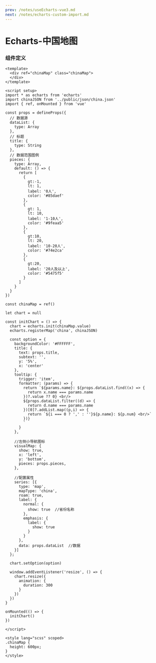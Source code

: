 ```yaml
---
prev: /notes/useEcharts-vue3.md
next: /notes/echarts-custom-import.md
---
```


# Echarts-中国地图

<ChinaMap :dataList="dataList" :title="title"/>

<script setup>
import { ref } from 'vue'

const title = ref('新增本土确诊')
const dataList = ref([])
dataList.value = [{name: '台湾', value: 0, addList: []},{name: '香港', value: 0, addList: []},{name: '湖北', value: 5, addList: [{name: '襄阳', num: 5},]},{name: '上海', value: 1, addList: [{name: '松江', num: 1},]},{name: '吉林', value: 0, addList: []},{name: '广东', value: 36, addList: [{name: '广州', num: 16},{name: '深圳', num: 10},{name: '佛山', num: 6},{name: '中山', num: 2},{name: '清远', num: 1},]},{name: '海南', value: 0, addList: []},{name: '四川', value: 8, addList: [{name: '宜宾', num: 4},{name: '外省返川人员', num: 1},{name: '凉山', num: 1},{name: '雅安', num: 1},{name: '乐山', num: 1},]},{name: '福建', value: 0, addList: []},{name: '北京', value: 14, addList: [{name: '朝阳', num: 4},{name: '东城', num: 2},{name: '海淀', num: 2},{name: '丰台', num: 1},{name: '西城', num: 1},]},{name: '内蒙古', value: 17, addList: [{name: '呼和浩特', num: 9},{name: '包头', num: 5},{name: '乌海', num: 2},{name: '呼伦贝尔', num: 1},]},{name: '陕西', value: 9, addList: [{name: '西安', num: 3},{name: '渭南', num: 3},{name: '汉中', num: 2},{name: '延安', num: 1},]},{name: '浙江', value: 8, addList: [{name: '宁波', num: 7},{name: '台州', num: 1},]},{name: '黑龙江', value: 4, addList: [{name: '哈尔滨', num: 4},]},{name: '河南', value: 6, addList: [{name: '郑州', num: 6},]},{name: '山东', value: 1, addList: [{name: '临沂', num: 1},]},{name: '云南', value: 6, addList: [{name: '德宏州', num: 3},{name: '昭通市', num: 2},{name: '红河', num: 1},]},{name: '江苏', value: 11, addList: [{name: '南京', num: 9},{name: '无锡', num: 2},]},{name: '天津', value: 0, addList: []},{name: '广西', value: 2, addList: [{name: '南宁', num: 2},]},{name: '河北', value: 0, addList: []},{name: '辽宁', value: 3, addList: [{name: '盘锦', num: 2},{name: '抚顺', num: 1},]},{name: '新疆', value: 8, addList: [{name: '乌鲁木齐', num: 6},{name: '伊犁哈萨克自治州', num: 2},]},{name: '湖南', value: 16, addList: [{name: '未公布来源', num: 16},]},{name: '安徽', value: 0, addList: []},{name: '江西', value: 0, addList: []},{name: '西藏', value: 2, addList: [{name: '拉萨', num: 2},]},{name: '甘肃', value: 0, addList: []},{name: '重庆', value: 2, addList: [{name: '渝北区', num: 1},{name: '巴南区', num: 1},]},{name: '贵州', value: 0, addList: []},{name: '山西', value: 46, addList: [{name: '大同', num: 32},{name: '吕梁', num: 7},{name: '晋中', num: 3},{name: '忻州', num: 3},{name: '临汾', num: 1},]},{name: '澳门', value: 0, addList: []},{name: '青海', value: 0, addList: []},{name: '宁夏', value: 3, addList: [{name: '银川', num: 3},]},{name: '南海诸岛', value: 0, addList: []}]
</script>

### 组件定义
```vue
<template>
  <div ref="chinaMap" class="chinaMap">
  </div>
</template>

<script setup>
import * as echarts from 'echarts'
import chinaJSON from '../public/json/china.json'
import { ref, onMounted } from 'vue'

const props = defineProps({
  // 数据源
  dataList: {
    type: Array
  },
  // 标题
  title: {
    type: String
  },
  // 数据范围图例
  pieces: {
    type: Array,
    default: () => {
      return [
        {
          gt:-1,
          lt: 1,
          label: '0人',
          color: '#85daef'
        },
        {
          gt: 1,
          lt: 10,
          label: '1-10人',
          color: '#9feaa5'
        },
        {
          gt:10,
          lt: 20,
          label: '10-20人',
          color: '#74e2ca'
        },
        {
          gt:20,
          label: '20人及以上',
          color: '#5475f5'
        }
      ]
    }
  }
})

const chinaMap = ref()

let chart = null

const initChart = () => {
  chart = echarts.init(chinaMap.value)
  echarts.registerMap('china', chinaJSON)

  const option = {
    backgroundColor: '#FFFFFF',
    title: {
      text: props.title,
      subtext: '',
      y: '5%',
      x: 'center'
    },
    tooltip: {
      trigger: 'item',
      formatter: (params) => {
        return `${params.name}: ${props.dataList.find((x) => {
          return x.name === params.name
        })?.value ?? 0} <br/>
        ${props.dataList.filter((d) => {
          return d.name === params.name
        })[0]?.addList.map((p,i) => {
          return `${i === 0 ? ',' : ''}${p.name}: ${p.num} <br/>`
        })}
        `
      }
    },

    //左侧小导航图标
    visualMap: {
      show: true,
      x: 'left',
      y: 'bottom',
      pieces: props.pieces,
    },

    //配置属性
    series: [{
      type: 'map',
      mapType: 'china',
      roam: true,
      label: {
        normal: {
          show: true  //省份名称
        },
        emphasis: {
          label: {
            show: true
          }
        }
      },
      data: props.dataList  //数据
    }]
  };

  chart.setOption(option)

  window.addEventListener('resize', () => {
    chart.resize({
      animation: {
        duration: 300
      }
    })
  })
}

onMounted(() => {
  initChart()
})

</script>

<style lang="scss" scoped>
.chinaMap {
  height: 600px;
}
</style>
```